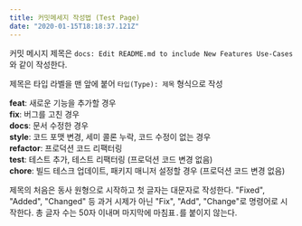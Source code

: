 ```yaml
---
title: 커밋메세지 작성법 (Test Page)
date: "2020-01-15T18:18:37.121Z"
---
```


커밋 메시지 제목은 `docs: Edit README.md to include New Features Use-Cases` 와 같이 작성한다.

제목은 타입 라벨을 맨 앞에 붙어 `타입(Type): 제목` 형식으로 작성

**feat**: 새로운 기능을 추가할 경우<br>
**fix**: 버그를 고친 경우<br>
**docs**: 문서 수정한 경우<br>
**style**: 코드 포맷 변경, 세미 콜론 누락, 코드 수정이 없는 경우<br>
**refactor**: 프로덕션 코드 리팩터링<br>
**test**: 테스트 추가, 테스트 리팩터링 (프로덕션 코드 변경 없음)<br>
**chore**: 빌드 테스크 업데이트, 패키지 매니저 설정할 경우 (프로덕션 코드 변경 없음)<br>

제목의 처음은 동사 원형으로 시작하고 첫 글자는 대문자로 작성한다. "Fixed", "Added", "Changed" 등 과거 시제가 아닌 "Fix", "Add", "Change"로 명령어로 시작한다. 총 글자 수는 50자 이내며 마지막에 마침표`.`를 붙이지 않는다.
